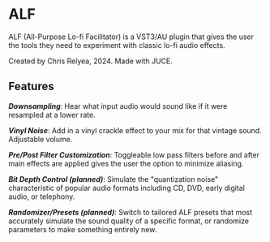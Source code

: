 # ALF 
ALF (All-Purpose Lo-fi Facilitator) is a VST3/AU plugin that gives the user the tools they need to experiment with classic lo-fi audio effects.

Created by Chris Relyea, 2024. Made with JUCE.

## Features

***Downsampling***: Hear what input audio would sound like if it were resampled at a lower rate.

***Vinyl Noise***: Add in a vinyl crackle effect to your mix for that vintage sound. Adjustable volume.

***Pre/Post Filter Customization***: Toggleable low pass filters before and after main effects are applied gives the user the option to minimize aliasing.

***Bit Depth Control (planned)***: Simulate the "quantization noise" characteristic of popular audio formats including CD, DVD, early digital audio, or telephony.

***Randomizer/Presets (planned)***: Switch to tailored ALF presets that most accurately simulate the sound quality of a specific format, or randomize parameters to make something entirely new.
